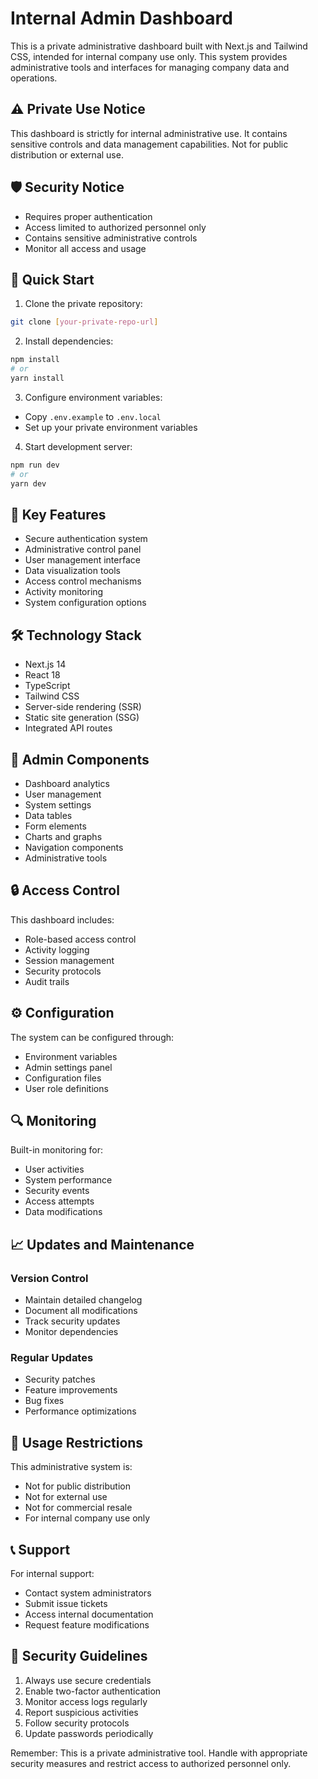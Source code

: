 # Internal Admin Dashboard

This is a private administrative dashboard built with Next.js and Tailwind CSS, intended for internal company use only. This system provides administrative tools and interfaces for managing company data and operations.

## ⚠️ Private Use Notice

This dashboard is strictly for internal administrative use. It contains sensitive controls and data management capabilities. Not for public distribution or external use.

## 🛡️ Security Notice

- Requires proper authentication
- Access limited to authorized personnel only
- Contains sensitive administrative controls
- Monitor all access and usage

## 🚀 Quick Start

1. Clone the private repository:
```bash
git clone [your-private-repo-url]
```

2. Install dependencies:
```bash
npm install
# or
yarn install
```

3. Configure environment variables:
- Copy `.env.example` to `.env.local`
- Set up your private environment variables

4. Start development server:
```bash
npm run dev
# or
yarn dev
```

## 🔑 Key Features

- Secure authentication system
- Administrative control panel
- User management interface
- Data visualization tools
- Access control mechanisms
- Activity monitoring
- System configuration options

## 🛠️ Technology Stack

- Next.js 14
- React 18
- TypeScript
- Tailwind CSS
- Server-side rendering (SSR)
- Static site generation (SSG)
- Integrated API routes

## 📱 Admin Components

- Dashboard analytics
- User management
- System settings
- Data tables
- Form elements
- Charts and graphs
- Navigation components
- Administrative tools

## 🔒 Access Control

This dashboard includes:
- Role-based access control
- Activity logging
- Session management
- Security protocols
- Audit trails

## ⚙️ Configuration

The system can be configured through:
- Environment variables
- Admin settings panel
- Configuration files
- User role definitions

## 🔍 Monitoring

Built-in monitoring for:
- User activities
- System performance
- Security events
- Access attempts
- Data modifications

## 📈 Updates and Maintenance

### Version Control
- Maintain detailed changelog
- Document all modifications
- Track security updates
- Monitor dependencies

### Regular Updates
- Security patches
- Feature improvements
- Bug fixes
- Performance optimizations

## 🚫 Usage Restrictions

This administrative system is:
- Not for public distribution
- Not for external use
- Not for commercial resale
- For internal company use only

## 📞 Support

For internal support:
- Contact system administrators
- Submit issue tickets
- Access internal documentation
- Request feature modifications

## 🔐 Security Guidelines

1. Always use secure credentials
2. Enable two-factor authentication
3. Monitor access logs regularly
4. Report suspicious activities
5. Follow security protocols
6. Update passwords periodically

Remember: This is a private administrative tool. Handle with appropriate security measures and restrict access to authorized personnel only.